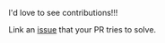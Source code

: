 I'd love to see contributions!!!

Link an [issue](https://github.com/kataras/golog/issues) that your PR tries to solve.